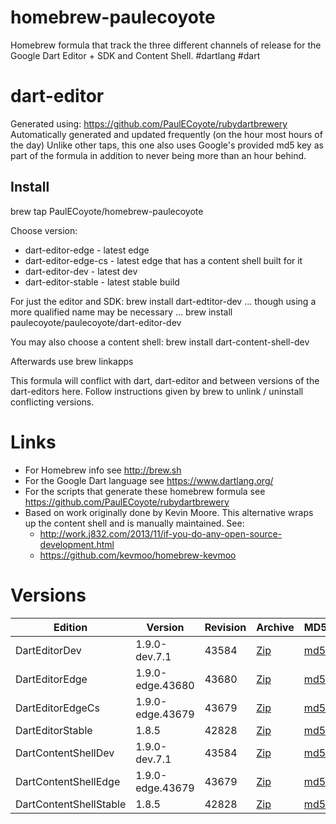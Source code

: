 homebrew-paulecoyote
====================

Homebrew formula that track the three different channels of release for the Google Dart Editor + SDK and Content Shell.  #dartlang #dart

dart-editor
===========

Generated using: https://github.com/PaulECoyote/rubydartbrewery
Automatically generated and updated frequently (on the hour most hours of the day)
Unlike other taps, this one also uses Google's provided md5 key as part of the formula in addition to never being more than an hour behind.

Install
-------
brew tap PaulECoyote/homebrew-paulecoyote

Choose version:
* dart-editor-edge - latest edge
* dart-editor-edge-cs - latest edge that has a content shell built for it
* dart-editor-dev - latest dev
* dart-editor-stable - latest stable build

For just the editor and SDK:
brew install dart-edtitor-dev
... though using a more qualified name may be necessary ...
brew install paulecoyote/paulecoyote/dart-editor-dev

You may also choose a content shell:
brew install dart-content-shell-dev

Afterwards use 
brew linkapps

This formula will conflict with dart, dart-editor and between versions of the dart-editors here.  Follow instructions given by brew to unlink / uninstall conflicting versions.

Links
=====
* For Homebrew info see http://brew.sh
* For the Google Dart language see https://www.dartlang.org/
* For the scripts that generate these homebrew formula see https://github.com/PaulECoyote/rubydartbrewery
* Based on work originally done by Kevin Moore. This alternative wraps up the content shell and is manually maintained.  See: 
    * http://work.j832.com/2013/11/if-you-do-any-open-source-development.html
    * https://github.com/kevmoo/homebrew-kevmoo

Versions
========
| Edition | Version | Revision | Archive | MD5 | Notes |
| ------- | ------- | -------- | ------- | --- | ----- |
| DartEditorDev | 1.9.0-dev.7.1 | 43584 | [Zip](https://storage.googleapis.com/dart-archive/channels/dev/release/43584/editor/darteditor-macos-x64.zip) | [md5](https://storage.googleapis.com/dart-archive/channels/dev/release/43584/editor/darteditor-macos-x64.zip.md5sum) | [Changes](https://storage.googleapis.com/dart-archive/channels/dev/release/latest/changelog.html) |
| DartEditorEdge | 1.9.0-edge.43680 | 43680 | [Zip](https://storage.googleapis.com/dart-archive/channels/be/raw/43680/editor/darteditor-macos-x64.zip) | [md5](https://storage.googleapis.com/dart-archive/channels/be/raw/43680/editor/darteditor-macos-x64.zip.md5sum) | - |
| DartEditorEdgeCs | 1.9.0-edge.43679 | 43679 | [Zip](https://storage.googleapis.com/dart-archive/channels/be/raw/43679/editor/darteditor-macos-x64.zip) | [md5](https://storage.googleapis.com/dart-archive/channels/be/raw/43679/editor/darteditor-macos-x64.zip.md5sum) | - |
| DartEditorStable | 1.8.5 | 42828 | [Zip](https://storage.googleapis.com/dart-archive/channels/stable/release/42828/editor/darteditor-macos-x64.zip) | [md5](https://storage.googleapis.com/dart-archive/channels/stable/release/42828/editor/darteditor-macos-x64.zip.md5sum) | [Changes](https://storage.googleapis.com/dart-archive/channels/stable/release/latest/changelog.html) |
| DartContentShellDev | 1.9.0-dev.7.1 | 43584 | [Zip](https://storage.googleapis.com/dart-archive/channels/dev/release/43584/dartium/content_shell-macos-ia32-release.zip) | [md5](https://storage.googleapis.com/dart-archive/channels/dev/release/43584/dartium/content_shell-macos-ia32-release.zip.md5sum) | - |
| DartContentShellEdge | 1.9.0-edge.43679 | 43679 | [Zip](https://storage.googleapis.com/dart-archive/channels/be/raw/43679/dartium/content_shell-macos-ia32-release.zip) | [md5](https://storage.googleapis.com/dart-archive/channels/be/raw/43679/dartium/content_shell-macos-ia32-release.zip.md5sum) | - |
| DartContentShellStable | 1.8.5 | 42828 | [Zip](https://storage.googleapis.com/dart-archive/channels/stable/release/42828/dartium/content_shell-macos-ia32-release.zip) | [md5](https://storage.googleapis.com/dart-archive/channels/stable/release/42828/dartium/content_shell-macos-ia32-release.zip.md5sum) | - |
